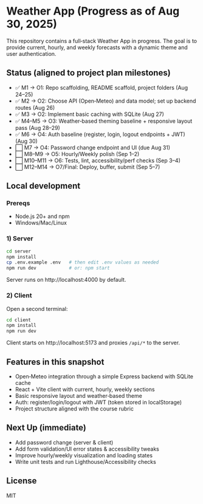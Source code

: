 # Weather App (Progress as of Aug 30, 2025)

This repository contains a full‑stack Weather App in progress. The goal is to provide current, hourly, and weekly forecasts with a dynamic theme and user authentication.

## Status (aligned to project plan milestones)

- ✅ M1 → O1: Repo scaffolding, README scaffold, project folders (Aug 24–25)
- ✅ M2 → O2: Choose API (Open‑Meteo) and data model; set up backend routes (Aug 26)
- ✅ M3 → O2: Implement basic caching with SQLite (Aug 27)
- ✅ M4–M5 → O3: Weather‑based theming baseline + responsive layout pass (Aug 28–29)
- ✅ M6 → O4: Auth baseline (register, login, logout endpoints + JWT) (Aug 30)
- ⬜ M7 → O4: Password change endpoint and UI (due Aug 31)
- ⬜ M8–M9 → O5: Hourly/Weekly polish (Sep 1–2)
- ⬜ M10–M11 → O6: Tests, lint, accessibility/perf checks (Sep 3–4)
- ⬜ M12–M14 → O7/Final: Deploy, buffer, submit (Sep 5–7)

## Local development

### Prereqs
- Node.js 20+ and npm
- Windows/Mac/Linux

### 1) Server
```bash
cd server
npm install
cp .env.example .env   # then edit .env values as needed
npm run dev            # or: npm start
```
Server runs on http://localhost:4000 by default.

### 2) Client
Open a second terminal:
```bash
cd client
npm install
npm run dev
```
Client starts on http://localhost:5173 and proxies `/api/*` to the server.

## Features in this snapshot
- Open‑Meteo integration through a simple Express backend with SQLite cache
- React + Vite client with current, hourly, weekly sections
- Basic responsive layout and weather‑based theme
- Auth: register/login/logout with JWT (token stored in localStorage)
- Project structure aligned with the course rubric

## Next Up (immediate)
- Add password change (server & client)
- Add form validation/UI error states & accessibility tweaks
- Improve hourly/weekly visualization and loading states
- Write unit tests and run Lighthouse/Accessibility checks

## License
MIT
